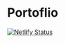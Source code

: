 # Portoflio

[![Netlify Status](https://api.netlify.com/api/v1/badges/8dac0789-f865-4a73-bf54-ae1e4864ac2c/deploy-status)](https://app.netlify.com/sites/reduxflakes/deploys)
